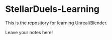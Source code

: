 # StellarDuels-Learning

This is the repository for learning Unreal/Blender.

Leave your notes here!
